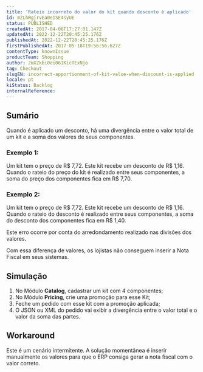 ```yaml
---
title: 'Rateio incorreto do valor do kit quando desconto é aplicado'
id: mZLhWgjrvEa0eISE4syUE
status: PUBLISHED
createdAt: 2017-04-06T17:27:01.147Z
updatedAt: 2022-12-22T20:45:25.176Z
publishedAt: 2022-12-22T20:45:25.176Z
firstPublishedAt: 2017-05-18T19:56:56.627Z
contentType: knownIssue
productTeam: Shopping
author: 2mXZkbi0oi061KicTExNjo
tag: Checkout
slugEN: incorrect-apportionment-of-kit-value-when-discount-is-applied
locale: pt
kiStatus: Backlog
internalReference: 
---
```


## Sumário

Quando é aplicado um desconto, há uma divergência entre o valor total de um kit e a soma dos valores de seus componentes.

### Exemplo 1:

Um kit tem o preço de R$ 7,72. Este kit recebe um desconto de R$ 1,16. Quando o rateio do preço do kit é realizado entre seus componentes, a soma do preço dos componentes fica em R$ 7,70.

### Exemplo 2:

Um kit tem o preço de R$ 7,72. Este kit recebe um desconto de R$ 1,16. Quando o rateio do desconto é realizado entre seus componentes, a soma do desconto dos componentes fica em R$ 1,40.

Este erro ocorre por conta do arredondamento realizado nas divisões dos valores.

Com essa diferença de valores, os lojistas não conseguem inserir a Nota Fiscal em seus sistemas.

## Simulação

1. No Módulo **Catalog**, cadastrar um kit com 4 componentes;
2. No Módulo **Pricing**, crie uma promoção para esse Kit;
3. Feche um pedido com esse kit com a promoção aplicada;
4. O JSON ou XML do pedido vai exibir a divergência entre o valor total e o valor da soma das partes.

## Workaround

Este é um cenário intermitente. A solução momentânea é inserir manualmente os valores para que o ERP consiga gerar a nota fiscal com o valor correto.

